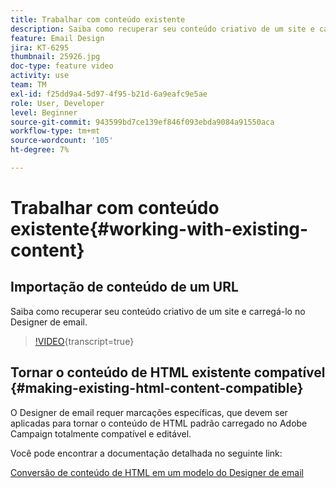```yaml
---
title: Trabalhar com conteúdo existente
description: Saiba como recuperar seu conteúdo criativo de um site e carregá-lo no Designer de email.
feature: Email Design
jira: KT-6295
thumbnail: 25926.jpg
doc-type: feature video
activity: use
team: TM
exl-id: f25dd9a4-5d97-4f95-b21d-6a9eafc9e5ae
role: User, Developer
level: Beginner
source-git-commit: 943599bd7ce139ef846f093ebda9084a91550aca
workflow-type: tm+mt
source-wordcount: '105'
ht-degree: 7%

---
```


# Trabalhar com conteúdo existente{#working-with-existing-content}

## Importação de conteúdo de um URL

Saiba como recuperar seu conteúdo criativo de um site e carregá-lo no Designer de email.

>[!VIDEO](https://video.tv.adobe.com/v/25926?learn=on){transcript=true}

## Tornar o conteúdo de HTML existente compatível {#making-existing-html-content-compatible}

O Designer de email requer marcações específicas, que devem ser aplicadas para tornar o conteúdo de HTML padrão carregado no Adobe Campaign totalmente compatível e editável.

Você pode encontrar a documentação detalhada no seguinte link:

[Conversão de conteúdo de HTML em um modelo do Designer de email](https://experienceleague.adobe.com/docs/campaign-standard/using/designing-content/building-email-content/using-existing-content.html?lang=en)

